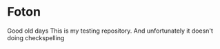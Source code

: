 # Foton
Good old days
This is my testing repository. And unfortunately it doesn't doing checkspelling
